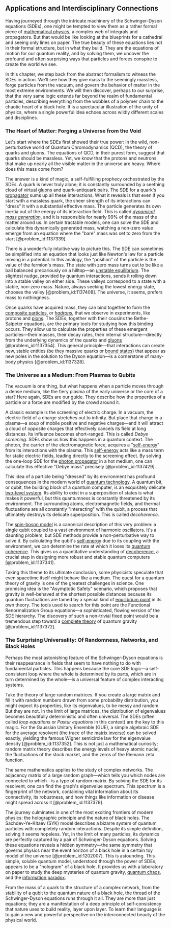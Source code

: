 ## Applications and Interdisciplinary Connections

Having journeyed through the intricate machinery of the Schwinger-Dyson equations (SDEs), one might be tempted to view them as a rather formal piece of [mathematical physics](@article_id:264909), a complex web of integrals and propagators. But that would be like looking at the blueprints for a cathedral and seeing only lines on paper. The true beauty of these equations lies not in their formal structure, but in what they build. They are the equations of motion for our quantum reality, and by solving them, we uncover the profound and often surprising ways that particles and forces conspire to create the world we see.

In this chapter, we step back from the abstract formalism to witness the SDEs in action. We'll see how they give mass to the seemingly massless, forge particles from the vacuum, and govern the behavior of matter in the most extreme environments. We will then discover, perhaps to our surprise, that the very same logic extends far beyond the realm of fundamental particles, describing everything from the wobbles of a polymer chain to the chaotic heart of a black hole. It is a spectacular illustration of the unity of physics, where a single powerful idea echoes across wildly different scales and disciplines.

### The Heart of Matter: Forging a Universe from the Void

Let's start where the SDEs first showed their true power: in the wild, non-perturbative world of Quantum Chromodynamics (QCD), the theory of quarks and gluons. The equations of QCD, in their purest form, suggest that quarks should be massless. Yet, we know that the protons and neutrons that make up nearly all the visible matter in the universe are heavy. Where does this mass come from?

The answer is a kind of magic, a self-fulfilling prophecy orchestrated by the SDEs. A quark is never truly alone; it is constantly surrounded by a seething cloud of virtual [gluons](@article_id:151233) and quark-antiquark pairs. The SDE for a quark's [propagator](@article_id:139064) sums up all these interactions. What it reveals is that even if you start with a massless quark, the sheer strength of its interactions can "dress" it with a substantial effective mass. The particle generates its own inertia out of the energy of its interaction field. This is called *[dynamical mass generation](@article_id:145450)*, and it is responsible for nearly 99% of the mass of the matter around us. In certain tractable models, one can solve the SDE and calculate this dynamically generated mass, watching a non-zero value emerge from an equation where the "bare" mass was set to zero from the start [@problem_id:1137339].

There is a wonderfully intuitive way to picture this. The SDE can sometimes be simplified into an equation that looks just like Newton's law for a particle moving in a potential. In this analogy, the "position" of the particle is the value of the fermion's mass. The state with zero mass turns out to be like a ball balanced precariously on a hilltop—an [unstable equilibrium](@article_id:173812). The slightest nudge, provided by quantum interactions, sends it rolling down into a stable valley on either side. These valleys correspond to a state with a stable, non-zero mass. Nature, always seeking the lowest energy state, chooses the valley [@problem_id:1137408]. The universe, it seems, prefers mass to nothingness.

Once quarks have acquired mass, they can bind together to form the [composite particles](@article_id:149682), or *[hadrons](@article_id:157831)*, that we observe in experiments, like protons and [pions](@article_id:147429). The SDEs, together with their cousins the Bethe-Salpeter equations, are the primary tools for studying how this binding occurs. They allow us to calculate the properties of these emergent particles—their masses, their decay rates, their internal structure—directly from the underlying dynamics of the quarks and [gluons](@article_id:151233) [@problem_id:1137354]. This general principle—that interactions can create new, stable entities (be they massive quarks or [bound states](@article_id:136008)) that appear as new poles in the solution to the Dyson equation—is a cornerstone of many-body physics [@problem_id:1137328].

### The Universe as a Medium: From Plasmas to Qubits

The vacuum is one thing, but what happens when a particle moves through a dense medium, like the fiery plasma of the early universe or the core of a star? Here again, SDEs are our guide. They describe how the properties of a particle or a force are modified by the crowd around it.

A classic example is the screening of electric charge. In a vacuum, the electric field of a charge stretches out to infinity. But place that charge in a plasma—a soup of mobile positive and negative charges—and it will attract a cloud of opposite charges that effectively cancels its field at long distances. Its influence becomes short-ranged. This is called *Debye screening*. SDEs show us how this happens in a quantum context. The photon, the carrier of the electromagnetic force, acquires a "[self-energy](@article_id:145114)" from its interactions with the plasma. This [self-energy](@article_id:145114) acts like a mass term for static electric fields, leading directly to the screening effect. By solving the one-loop SDE for the [photon propagator](@article_id:192598) in a hot medium, one can calculate this effective "Debye mass" precisely [@problem_id:1137429].

This idea of a particle being "dressed" by its environment has profound consequences in the modern world of [quantum technology](@article_id:142452). A quantum bit, or qubit, the building block of a quantum computer, is an exquisitely delicate [two-level system](@article_id:137958). Its ability to exist in a superposition of states is what makes it powerful, but this quantumness is constantly threatened by its environment. The surrounding atoms, electromagnetic fields, and thermal fluctuations are all constantly "interacting" with the qubit, a process that ultimately destroys its delicate superposition. This is called *decoherence*.

The [spin-boson model](@article_id:188434) is a canonical description of this very problem: a single qubit coupled to a vast environment of harmonic oscillators. It's a daunting problem, but SDE methods provide a non-perturbative way to solve it. By calculating the qubit's [self-energy](@article_id:145114) due to its coupling with the environment, we can determine the rate at which it loses its [quantum coherence](@article_id:142537). This gives us a quantitative understanding of [decoherence](@article_id:144663), a crucial step in designing more robust and stable quantum computers [@problem_id:1137341].

Taking this theme to its ultimate conclusion, some physicists speculate that even spacetime itself might behave like a medium. The quest for a quantum theory of gravity is one of the greatest challenges in science. One promising idea is the "Asymptotic Safety" scenario, which proposes that gravity is well-behaved at the shortest possible distances because its quantum fluctuations are tamed by a special kind of [equilibrium point](@article_id:272211) in its own theory. The tools used to search for this point are the Functional Renormalization Group equations—a sophisticated, flowing version of the SDE hierarchy. The discovery of such a non-trivial fixed point would be a tremendous step toward a [complete theory](@article_id:154606) of quantum gravity [@problem_id:1137372].

### The Surprising Universality: Of Randomness, Networks, and Black Holes

Perhaps the most astonishing feature of the Schwinger-Dyson equations is their reappearance in fields that seem to have nothing to do with fundamental particles. This happens because the core SDE logic—a self-consistent loop where the whole is determined by its parts, which are in turn determined by the whole—is a universal feature of complex interacting systems.

Take the theory of large random matrices. If you create a large matrix and fill it with random numbers drawn from some probability distribution, you might expect its properties, like its eigenvalues, to be messy and random. But they are not. In the limit of large matrices, the distribution of eigenvalues becomes beautifully deterministic and often universal. The SDEs (often called *loop equations* or *Pastur equations* in this context) are the key to this magic. For the Gaussian Unitary Ensemble (GUE), a simple algebraic SDE for the average resolvent (the trace of the [matrix inverse](@article_id:139886)) can be solved exactly, yielding the famous Wigner semicircle law for the eigenvalue density [@problem_id:1137352]. This is not just a mathematical curiosity; random matrix theory describes the energy levels of heavy atomic nuclei, the fluctuations of the stock market, and the zeros of the Riemann zeta function.

The same mathematics applies to the study of complex networks. The adjacency matrix of a large random graph—which tells you which nodes are connected to which—is a type of random matrix. By solving the SDE for its resolvent, one can find the graph's eigenvalue spectrum. This spectrum is a fingerprint of the network, containing vital information about its connectivity, its robustness, and how things like information or disease might spread across it [@problem_id:1137379].

The journey culminates in one of the most exciting frontiers of modern physics: the holographic principle and the nature of black holes. The Sachdev-Ye-Kitaev (SYK) model describes a bizarre system of quantum particles with completely random interactions. Despite its simple definition, solving it seems hopeless. Yet, in the limit of many particles, its dynamics are perfectly captured by a pair of Schwinger-Dyson equations. Solving these equations reveals a hidden symmetry—the same symmetry that governs physics near the event horizon of a black hole in a certain toy model of the universe [@problem_id:1202007]. This is astounding. This simple, soluble quantum model, understood through the power of SDEs, appears to be a "hologram" of a black hole. It provides us with a laboratory on paper to study the deep mysteries of quantum gravity, [quantum chaos](@article_id:139144), and the [information paradox](@article_id:189672).

From the mass of a quark to the structure of a complex network, from the stability of a qubit to the quantum nature of a black hole, the thread of the Schwinger-Dyson equations runs through it all. They are more than just equations; they are a manifestation of a deep principle of self-consistency that nature uses to build reality, layer upon layer. To learn their language is to gain a new and powerful perspective on the interconnected beauty of the physical world.